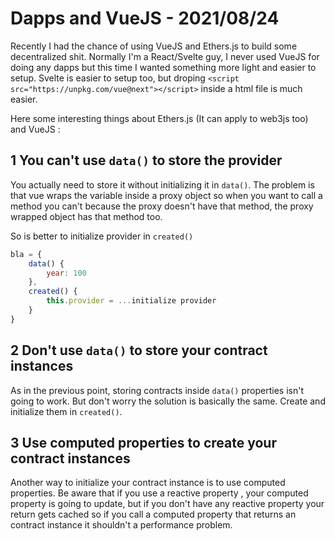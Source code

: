 

# Dapps and VueJS - 2021/08/24

Recently I had the chance of using VueJS and Ethers.js to build some decentralized shit. Normally I'm a React/Svelte guy, I never used VueJS for doing any dapps but this time I wanted something more light and easier to setup. Svelte is easier to setup too, but droping ``<script src="https://unpkg.com/vue@next"></script>`` inside a html file is much easier.

Here some interesting things about Ethers.js (It can apply to web3js too) and VueJS :

## 1 You can't use `data()` to store the provider

You actually need to store it without initializing it in `data()`. The problem is that vue wraps the variable inside a proxy object so when you want to call a method you can't because the proxy doesn't have that method, the proxy wrapped object has that method too.

So is better to initialize provider in `created()`

```js
bla = {
    data() {
        year: 100
    },
    created() {
        this.provider = ...initialize provider
    }
}
```

## 2 Don't use `data()` to store your contract instances

As in the previous point, storing contracts inside `data()` properties isn't going to work. But don't worry the solution is basically the same. Create and initialize them in `created()`.

## 3 Use computed properties to create your contract instances

Another way to initialize your contract instance is to use computed properties.
Be aware that if you use a reactive property , your computed property is going to update, but if you don't have any reactive property your return gets cached so if you call a computed property that returns an contract instance it shouldn't a performance problem.
